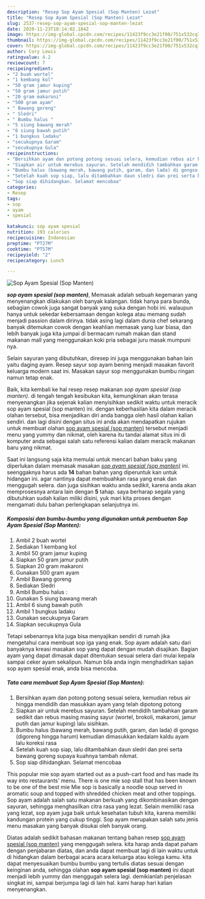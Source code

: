 ```yaml
---
description: "Resep Sop Ayam Spesial (Sop Manten) Lezat"
title: "Resep Sop Ayam Spesial (Sop Manten) Lezat"
slug: 2537-resep-sop-ayam-spesial-sop-manten-lezat
date: 2020-11-23T18:14:02.184Z
image: https://img-global.cpcdn.com/recipes/11423f9cc3e21f00/751x532cq70/sop-ayam-spesial-sop-manten-foto-resep-utama.jpg
thumbnail: https://img-global.cpcdn.com/recipes/11423f9cc3e21f00/751x532cq70/sop-ayam-spesial-sop-manten-foto-resep-utama.jpg
cover: https://img-global.cpcdn.com/recipes/11423f9cc3e21f00/751x532cq70/sop-ayam-spesial-sop-manten-foto-resep-utama.jpg
author: Cory Lewis
ratingvalue: 4.2
reviewcount: 7
recipeingredient:
- "2 buah wortel"
- "1 kembang kol"
- "50 gram jamur kuping"
- "50 gram jamur putih"
- "20 gram makaroni"
- "500 gram ayam"
- " Bawang goreng"
- " Sledri"
- " Bumbu halus "
- "5 siung bawang merah"
- "6 siung bawah putih"
- "1 bungkus ladaku"
- "secukupnya Garam"
- "secukupnya Gula"
recipeinstructions:
- "Bersihkan ayam dan potong potong sesuai selera, kemudian rebus air hingga mendidih dan masukkan ayam yang telah dipotong potong"
- "Siapkan air untuk merebus sayuran. Setelah mendidih tambahkan garam sedikit dan rebus masing masing sayur (wortel, brokoli, makaroni, jamur putih dan jamur kuping) lalu sisihkan."
- "Bumbu halus (bawang merah, bawang putih, garam, dan lada) di gongso (digoreng hingga harum) kemudian dimasukkan kedalam kaldu ayam lalu koreksi rasa"
- "Setelah kuah sop siap, lalu ditambahkan daun sledri dan prei serta bawang goreng supaya kuahnya tambah nikmat."
- "Sop siap dihidangkan. Selamat mencobaa"
categories:
- Resep
tags:
- sop
- ayam
- spesial

katakunci: sop ayam spesial 
nutrition: 193 calories
recipecuisine: Indonesian
preptime: "PT27M"
cooktime: "PT57M"
recipeyield: "2"
recipecategory: Lunch

---
```



![Sop Ayam Spesial (Sop Manten)](https://img-global.cpcdn.com/recipes/11423f9cc3e21f00/751x532cq70/sop-ayam-spesial-sop-manten-foto-resep-utama.jpg)

<b><i>sop ayam spesial (sop manten)</i></b>, Memasak adalah sebuah kegemaran yang menyenangkan dilakukan oleh banyak kalangan. tidak hanya para bunda, sebagian cowok juga sangat banyak yang suka dengan hobi ini. walaupun hanya untuk sekedar kebersamaan dengan kolega atau memang sudah menjadi passion dalam dirinya. tidak asing lagi dalam dunia chef sekarang banyak ditemukan cowok dengan keahlian memasak yang luar biasa, dan lebih banyak juga kita jumpai di bermacam rumah makan dan stand makanan mall yang menggunakan koki pria sebagai juru masak mumpuni nya.

Selain sayuran yang dibutuhkan, diresep ini juga menggunakan bahan lain yaitu daging ayam. Resep sayur sop ayam bening menjadi masakan favorit keluarga modern saat ini. Masakan sayur sop menggunakan bumbu ringan namun tetap enak.

Baik, kita kembali ke hal resep resep makanan <i>sop ayam spesial (sop manten)</i>. di tengah tengah kesibukan kita, kemungkinan akan terasa menyenangkan jika sejenak kalian menyisihkan sedikit waktu untuk meracik sop ayam spesial (sop manten) ini. dengan keberhasilan kita dalam meracik olahan tersebut, bisa menjadikan diri anda bangga oleh hasil olahan kalian sendiri. dan lagi disini dengan situs ini anda akan mendapatkan rujukan untuk membuat olahan <u>sop ayam spesial (sop manten)</u> tersebut menjadi menu yang yummy dan nikmat, oleh karena itu tandai alamat situs ini di komputer anda sebagai salah satu referensi kalian dalam meracik makanan baru yang nikmat.


Saat ini langsung saja kita memulai untuk mencari bahan baku yang diperlukan dalam memasak masakan <u><i>sop ayam spesial (sop manten)</i></u> ini. seenggaknya harus ada <b>14</b> bahan bahan yang diperuntuk kan untuk hidangan ini. agar nantinya dapat membuahkan rasa yang enak dan menggugah selera. dan juga sisihkan waktu anda sedikit, karena anda akan memprosesnya antara lain dengan <b>5</b> tahap. saya berharap segala yang dibutuhkan sudah kalian miliki disini, yuk mari kita proses dengan mengamati dulu bahan perlengkapan selanjutnya ini.

<!--inarticleads1-->

##### Komposisi dan bumbu-bumbu yang digunakan untuk pembuatan Sop Ayam Spesial (Sop Manten):

1. Ambil 2 buah wortel
1. Sediakan 1 kembang kol
1. Ambil 50 gram jamur kuping
1. Siapkan 50 gram jamur putih
1. Siapkan 20 gram makaroni
1. Gunakan 500 gram ayam
1. Ambil  Bawang goreng
1. Sediakan  Sledri
1. Ambil  Bumbu halus :
1. Gunakan 5 siung bawang merah
1. Ambil 6 siung bawah putih
1. Ambil 1 bungkus ladaku
1. Gunakan secukupnya Garam
1. Siapkan secukupnya Gula


Tetapi sebenarnya kita juga bisa menyajikan sendiri di rumah jika mengetahui cara membuat sop iga yang enak. Sop ayam adalah satu dari banyaknya kreasi masakan sop yang dapat dengan mudah disajikan. Bagian ayam yang dapat dimasak dapat ditentukan sesuai selera dari mulai kepala sampai ceker ayam sekalipun. Namun bila anda ingin menghadirkan sajian sop ayam spesial enak, anda bisa mencoba. 

<!--inarticleads2-->

##### Tata cara membuat Sop Ayam Spesial (Sop Manten):

1. Bersihkan ayam dan potong potong sesuai selera, kemudian rebus air hingga mendidih dan masukkan ayam yang telah dipotong potong
1. Siapkan air untuk merebus sayuran. Setelah mendidih tambahkan garam sedikit dan rebus masing masing sayur (wortel, brokoli, makaroni, jamur putih dan jamur kuping) lalu sisihkan.
1. Bumbu halus (bawang merah, bawang putih, garam, dan lada) di gongso (digoreng hingga harum) kemudian dimasukkan kedalam kaldu ayam lalu koreksi rasa
1. Setelah kuah sop siap, lalu ditambahkan daun sledri dan prei serta bawang goreng supaya kuahnya tambah nikmat.
1. Sop siap dihidangkan. Selamat mencobaa


This popular mie sop ayam started out as a push-cart food and has made its way into restaurants&#39; menu. There is one mie sop stall that has been known to be one of the best mie Mie sop is basically a noodle soup served in aromatic soup and topped with shredded chicken meat and other toppings. Sop ayam adalah salah satu makanan berkuah yang dikombinasikan dengan sayuran, sehingga menghasilkan citra rasa yang lezat. Selain memiliki rasa yang lezat, sop ayam juga baik untuk kesehatan tubuh kita, karena memiliki kandungan protein yang cukup tinggi. Sop ayam merupakan salah satu jenis menu masakan yang banyak disukai oleh banyak orang. 

Diatas adalah sedikit bahasan makanan tentang bahan resep <u>sop ayam spesial (sop manten)</u> yang menggugah selera. kita harap anda dapat paham dengan penjabaran diatas, dan anda dapat membuat lagi di lain waktu untuk di hidangkan dalam berbagai acara acara keluarga atau kolega kamu. kita dapat menyesuaikan bumbu bumbu yang tertulis diatas sesuai dengan keinginan anda, sehingga olahan <b>sop ayam spesial (sop manten)</b> ini dapat menjadi lebih yummy dan menggugah selera lagi. demikianlah penjelasan singkat ini, sampai berjumpa lagi di lain hal. kami harap hari kalian menyenangkan.
